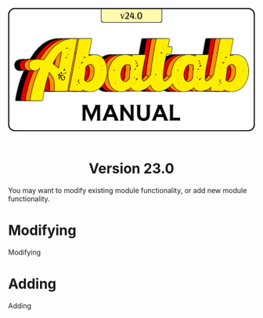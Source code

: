 <div align="center">

  <img src="../images/Logo/logo-man.png" alt="Abatab Manual" width="512">
  <br>
  <br>
  <h1>
    Version 23.0
  </h1>

</div>

You may want to modify existing module functionality, or add new module functionality.

# Modifying

Modifying

# Adding

Adding

<!-- Reference Links -->

[AbatabUrl]: https://github.com/spectrum-health-systems/Abatab
[AvatarUrl]: https://www.ntst.com/Offerings/myAvatar

[man-GettingStarted-Home]: ./man-GettingStarted-Home.md
[man-Hosting-Home]: ./man-Hosting-Home.md
[man-Importing-Home]: ./man-Importing-Home.md
[man-Configuration-Home]: ./man-Configuration-Home.md
[man-Using-Home]: ./man-Using-Home.md
[man-ScriptLink-Home]: ./man-ScriptLink-Home.md
[man-AdditionalInformation-Home]: ./man-AdditionalInformation-Home.md
